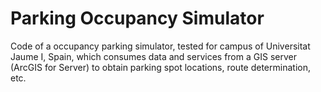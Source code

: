 # Parking Occupancy Simulator

Code of a occupancy parking simulator, tested for campus of Universitat Jaume I, Spain, which consumes data and services from a GIS server (ArcGIS for Server) to obtain parking spot locations, route determination, etc.
